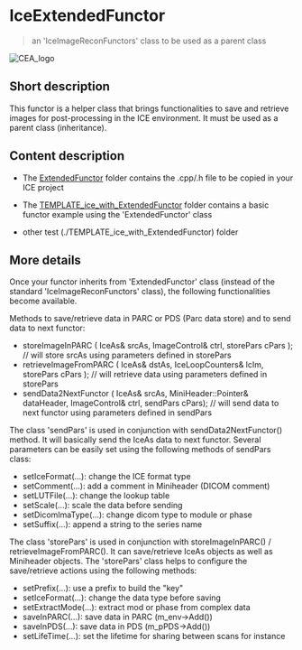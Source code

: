 # IceExtendedFunctor
> an 'IceImageReconFunctors' class to be used as a parent class

![CEA_logo](https://mauconduit.fr/pagesWeb/Digital-CEA-logo-quadri-fond-rouge-148-120.png)

## Short description
This functor is a helper class that brings functionalities to save and retrieve images for post-processing in the ICE environment. It must be used as a parent class (inheritance).

## Content description

- The [ExtendedFunctor](./ExtendedFunctor) folder contains the .cpp/.h file to be copied in your ICE project

- The [TEMPLATE_ice_with_ExtendedFunctor](./TEMPLATE_ice_with_ExtendedFunctor) folder contains a basic functor example using the 'ExtendedFunctor' class

- other test (./TEMPLATE_ice_with_ExtendedFunctor) folder

## More details

Once your functor inherits from 'ExtendedFunctor' class (instead of the standard 'IceImageReconFunctors' class), the following functionalities become available.


Methods to save/retrieve data in PARC or PDS (Parc data store) and to send data to next functor:
- storeImageInPARC      ( IceAs& srcAs, ImageControl& ctrl, storePars cPars ); // will store srcAs using parameters defined in storePars
- retrieveImageFromPARC ( IceAs& dstAs, IceLoopCounters& lcIm, storePars cPars ); // will retrieve data using parameters defined in storePars
- sendData2NextFunctor  ( IceAs& srcAs, MiniHeader::Pointer& dataHeader, ImageControl& ctrl, sendPars cPars); // will send data to next functor using parameters defined in sendPars


The class 'sendPars' is used in conjunction with sendData2NextFunctor() method. It will basically send the IceAs data to next functor. Several parameters can be easily set using the following methods of sendPars class:
- setIceFormat(...): change the ICE format type                    
- setComment(...): add a comment in Miniheader (DICOM comment)   
- setLUTFile(...): change the lookup table                       
- setScale(...): scale the data before sending                 
- setDicomImaType(...): change dicom type to module or phase          
- setSuffix(...): append a string to the series name            


The class 'storePars' is used in conjunction with storeImageInPARC() / retrieveImageFromPARC(). It can save/retrieve IceAs objects as well as Miniheader objects. The 'storePars' class helps to configure the save/retrieve actions using the following methods:
- setPrefix(...): use a prefix to build the "key"           
- setIceFormat(...): change the data type before saving        
- setExtractMode(...): extract mod or phase from complex data    
- saveInPARC(...): save data in PARC (m_env->Add())          
- saveInPDS(...): save data in PDS (m_pPDS->Add())          
- setLifeTime(...): set the lifetime for sharing between scans for instance 
